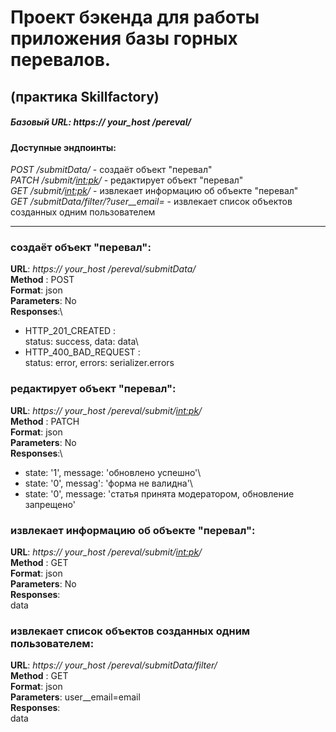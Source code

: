 # Проект бэкенда для работы приложения базы горных перевалов.
## (практика Skillfactory) ##

##### Базовый URL: _https:// your_host /pereval/_ ############


#### Доступные эндпоинты: #
_POST /submitData/_  - создаёт объект "перевал"\
_PATCH /submit/<int:pk>/_ - редактирует объект "перевал"\
_GET /submit/<int:pk>/_ - извлекает информацию об объекте "перевал"\
_GET /submitData/filter/?user__email=<email>_  - извлекает список объектов созданных одним пользователем 

___


### создаёт объект "перевал":
__URL__: _https:// your_host /pereval/submitData/_\
__Method__ : POST\
__Format__: json\
__Parameters__: No\
__Responses__:\
* HTTP_201_CREATED : \
status: success, data: data\
* HTTP_400_BAD_REQUEST :\
status: error, errors: serializer.errors




### редактирует объект "перевал":
__URL__: _https:// your_host /pereval/submit/<int:pk>/_\
__Method__ : PATCH\
__Format__: json\
__Parameters__: No\
__Responses__:\
* state: '1', message: 'обновлено успешно'\
* state: '0', messag': 'форма не валидна'\
* state: '0', message: 'статья принята модератором, обновление запрещено'




### извлекает информацию об объекте "перевал":
__URL__: _https:// your_host /pereval/submit/<int:pk>/_\
__Method__ : GET\
__Format__: json\
__Parameters__: No\
__Responses__:\
data




### извлекает список объектов созданных одним пользователем:
__URL__: _https:// your_host /pereval/submitData/filter/_\
__Method__ : GET\
__Format__: json\
__Parameters__: user__email=email\
__Responses__:\
data
